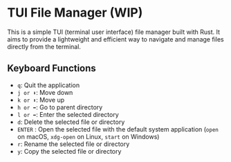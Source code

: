 # TUI File Manager (WIP)

This is a simple TUI (terminal user interface) file manager built with Rust. It aims to provide a lightweight and efficient way to navigate and manage files directly from the terminal.

## Keyboard Functions
- `q`: Quit the application
- `j or ⬇️`: Move down
- `k or ⬆️`: Move up
- `h or ⬅️`: Go to parent directory
- `l or ➡️`: Enter the selected directory
- `d`: Delete the selected file or directory
- `ENTER` : Open the selected file with the default system application (`open` on macOS, `xdg-open` on Linux, `start` on Windows)
- `r`: Rename the selected file or directory
- `y`: Copy the selected file or directory
